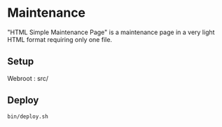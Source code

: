 # Maintenance

"HTML Simple Maintenance Page" is a maintenance page in a very light HTML format requiring only one file. 

## Setup

Webroot : src/

## Deploy

```bash
bin/deploy.sh
```